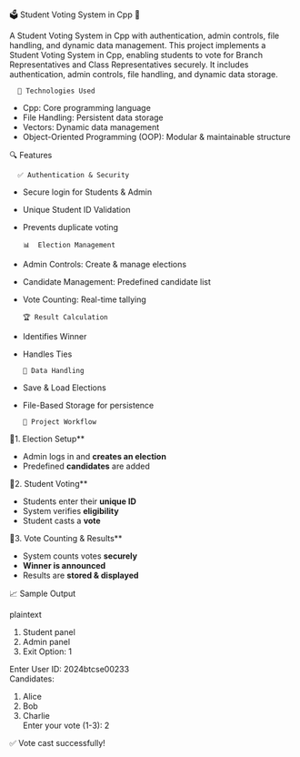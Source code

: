  🗳️ Student Voting System in Cpp 🚀

A Student Voting System in Cpp with authentication, admin controls, file handling, and dynamic data management.
This project implements a Student Voting System in Cpp, enabling students to vote for Branch Representatives and 
Class Representatives securely. It includes authentication, admin controls, file handling, and dynamic data storage.


      📂 Technologies Used
- Cpp: Core programming language
- File Handling: Persistent data storage  
- Vectors: Dynamic data management  
- Object-Oriented Programming (OOP): Modular & maintainable structure  


🔍 Features

      ✅ Authentication & Security
- Secure login for Students & Admin 
- Unique Student ID Validation  
- Prevents duplicate voting  

      📊  Election Management
- Admin Controls: Create & manage elections  
- Candidate Management: Predefined candidate list  
- Vote Counting: Real-time tallying  

      🏆 Result Calculation
- Identifies Winner  
- Handles Ties 

      📂 Data Handling
- Save & Load Elections 
- File-Based Storage for persistence  



      🚀 Project Workflow

📌1. Election Setup**
- Admin logs in and **creates an election**  
- Predefined **candidates** are added  

📌2. Student Voting**
- Students enter their **unique ID**  
- System verifies **eligibility**  
- Student casts a **vote**  

📌3. Vote Counting & Results**
- System counts votes **securely**  
- **Winner is announced**  
- Results are **stored & displayed**  

📈 Sample Output

plaintext
1. Student panel
2. Admin panel
3. Exit
Option: 1

Enter User ID: 2024btcse00233  
Candidates:  
1. Alice  
2. Bob  
3. Charlie  
Enter your vote (1-3): 2  

✅ Vote cast successfully!
